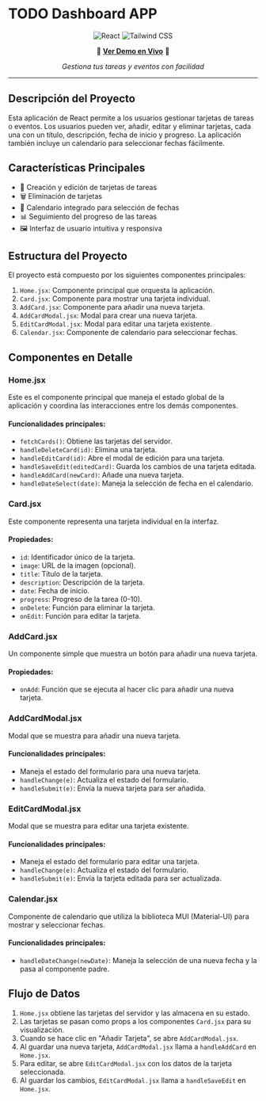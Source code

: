 # TODO Dashboard APP

<div align="center">

![React](https://img.shields.io/badge/React-20232A?style=for-the-badge&logo=react&logoColor=61DAFB)
![Tailwind CSS](https://img.shields.io/badge/Tailwind_CSS-38B2AC?style=for-the-badge&logo=tailwind-css&logoColor=white)

📅 **[Ver Demo en Vivo](https://todo-dashboard.deno.dev/)** 📅

_Gestiona tus tareas y eventos con facilidad_

</div>

---

## Descripción del Proyecto

Esta aplicación de React permite a los usuarios gestionar tarjetas de tareas o eventos. Los usuarios pueden ver, añadir, editar y eliminar tarjetas, cada una con un título, descripción, fecha de inicio y progreso. La aplicación también incluye un calendario para seleccionar fechas fácilmente.

## Características Principales

- 📝 Creación y edición de tarjetas de tareas
- 🗑️ Eliminación de tarjetas
- 📅 Calendario integrado para selección de fechas
- 📊 Seguimiento del progreso de las tareas
- 🖼️ Interfaz de usuario intuitiva y responsiva

## Estructura del Proyecto

El proyecto está compuesto por los siguientes componentes principales:

1. `Home.jsx`: Componente principal que orquesta la aplicación.
2. `Card.jsx`: Componente para mostrar una tarjeta individual.
3. `AddCard.jsx`: Componente para añadir una nueva tarjeta.
4. `AddCardModal.jsx`: Modal para crear una nueva tarjeta.
5. `EditCardModal.jsx`: Modal para editar una tarjeta existente.
6. `Calendar.jsx`: Componente de calendario para seleccionar fechas.

## Componentes en Detalle

### Home.jsx

Este es el componente principal que maneja el estado global de la aplicación y coordina las interacciones entre los demás componentes.

#### Funcionalidades principales:

- `fetchCards()`: Obtiene las tarjetas del servidor.
- `handleDeleteCard(id)`: Elimina una tarjeta.
- `handleEditCard(id)`: Abre el modal de edición para una tarjeta.
- `handleSaveEdit(editedCard)`: Guarda los cambios de una tarjeta editada.
- `handleAddCard(newCard)`: Añade una nueva tarjeta.
- `handleDateSelect(date)`: Maneja la selección de fecha en el calendario.

### Card.jsx

Este componente representa una tarjeta individual en la interfaz.

#### Propiedades:

- `id`: Identificador único de la tarjeta.
- `image`: URL de la imagen (opcional).
- `title`: Título de la tarjeta.
- `description`: Descripción de la tarjeta.
- `date`: Fecha de inicio.
- `progress`: Progreso de la tarea (0-10).
- `onDelete`: Función para eliminar la tarjeta.
- `onEdit`: Función para editar la tarjeta.

### AddCard.jsx

Un componente simple que muestra un botón para añadir una nueva tarjeta.

#### Propiedades:

- `onAdd`: Función que se ejecuta al hacer clic para añadir una nueva tarjeta.

### AddCardModal.jsx

Modal que se muestra para añadir una nueva tarjeta.

#### Funcionalidades principales:

- Maneja el estado del formulario para una nueva tarjeta.
- `handleChange(e)`: Actualiza el estado del formulario.
- `handleSubmit(e)`: Envía la nueva tarjeta para ser añadida.

### EditCardModal.jsx

Modal que se muestra para editar una tarjeta existente.

#### Funcionalidades principales:

- Maneja el estado del formulario para editar una tarjeta.
- `handleChange(e)`: Actualiza el estado del formulario.
- `handleSubmit(e)`: Envía la tarjeta editada para ser actualizada.

### Calendar.jsx

Componente de calendario que utiliza la biblioteca MUI (Material-UI) para mostrar y seleccionar fechas.

#### Funcionalidades principales:

- `handleDateChange(newDate)`: Maneja la selección de una nueva fecha y la pasa al componente padre.

## Flujo de Datos

1. `Home.jsx` obtiene las tarjetas del servidor y las almacena en su estado.
2. Las tarjetas se pasan como props a los componentes `Card.jsx` para su visualización.
3. Cuando se hace clic en "Añadir Tarjeta", se abre `AddCardModal.jsx`.
4. Al guardar una nueva tarjeta, `AddCardModal.jsx` llama a `handleAddCard` en `Home.jsx`.
5. Para editar, se abre `EditCardModal.jsx` con los datos de la tarjeta seleccionada.
6. Al guardar los cambios, `EditCardModal.jsx` llama a `handleSaveEdit` en `Home.jsx`.
